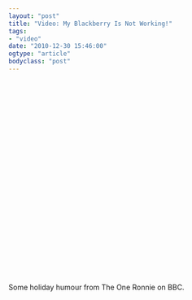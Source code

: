 ```yaml
---
layout: "post"
title: "Video: My Blackberry Is Not Working!"
tags: 
- "video"
date: "2010-12-30 15:46:00"
ogtype: "article"
bodyclass: "post"
---
```


<object height="385" width="640"><param name="movie" value="http://www.youtube.com/v/kAG39jKi0lI?fs=1&hl=en_US"></param><param name="allowFullScreen" value="true"></param><param name="allowscriptaccess" value="always"></param><embed allowfullscreen="true" allowscriptaccess="always" height="385" src="http://www.youtube.com/v/kAG39jKi0lI?fs=1&hl=en_US" type="application/x-shockwave-flash" width="640"></embed></object>

Some holiday humour from The One Ronnie on BBC.